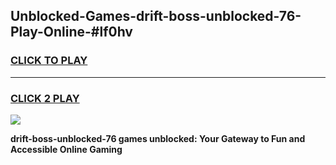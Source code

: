 
## Unblocked-Games-drift-boss-unblocked-76-Play-Online-#lf0hv
<h3>
<a href="https://premium.freeplayer.one?title=drift-boss-unblocked-76&ref=27F">CLICK TO PLAY</a></h3>
<hr>

<h3>
<a href="https://premium.freeplayer.one?title=drift-boss-unblocked-76&ref=27F">CLICK 2 PLAY</a>
  
</h3>

<a href="https://premium.freeplayer.one?title=drift-boss-unblocked-76&ref=27F"><img src="https://clearcache.store/games.png"></a>


**drift-boss-unblocked-76 games unblocked: Your Gateway to Fun and Accessible Online Gaming**
